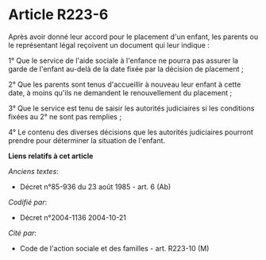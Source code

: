# Article R223-6

Après avoir donné leur accord pour le placement d'un enfant, les parents ou le représentant légal reçoivent un document qui
leur indique :

1° Que le service de l'aide sociale à l'enfance ne pourra pas assurer la garde de l'enfant au-delà de la date fixée par la
décision de placement ;

2° Que les parents sont tenus d'accueillir à nouveau leur enfant à cette date, à moins qu'ils ne demandent le renouvellement
du placement ;

3° Que le service est tenu de saisir les autorités judiciaires si les conditions fixées au 2° ne sont pas remplies ;

4° Le contenu des diverses décisions que les autorités judiciaires pourront prendre pour déterminer la situation de l'enfant.

**Liens relatifs à cet article**

_Anciens textes_:

  - Décret n°85-936 du 23 août 1985 - art. 6 (Ab)

_Codifié par_:

  - Décret n°2004-1136 2004-10-21

_Cité par_:

  - Code de l'action sociale et des familles - art. R223-10 (M)
